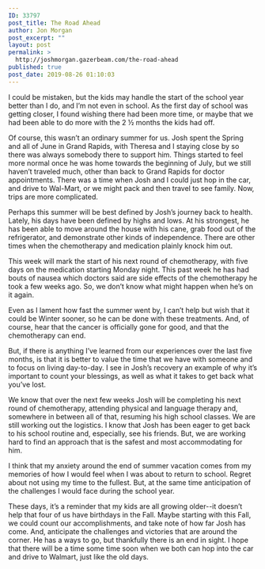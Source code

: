 ```yaml
---
ID: 33797
post_title: The Road Ahead
author: Jon Morgan
post_excerpt: ""
layout: post
permalink: >
  http://joshmorgan.gazerbeam.com/the-road-ahead
published: true
post_date: 2019-08-26 01:10:03
---
```

I could be mistaken, but the kids may handle the start of the school year better than I do, and I’m not even in school. As the first day of school was getting closer, I found wishing there had been more time, or maybe that we had been able to do more with the 2 ½ months the kids had off.

Of course, this wasn’t an ordinary summer for us. Josh spent the Spring and all of June in Grand Rapids, with Theresa and I staying close by so there was always somebody there to support him. Things started to feel more normal once he was home towards the beginning of July, but we still haven’t traveled much, other than back to Grand Rapids for doctor appointments. There was a time when Josh and I could just hop in the car, and drive to Wal-Mart, or we might pack and then travel to see family. Now, trips are more complicated.

Perhaps this summer will be best defined by Josh’s journey back to health. Lately, his days have been defined by highs and lows. At his strongest, he has been able to move around the house with his cane, grab food out of the refrigerator, and demonstrate other kinds of independence. There are other times when the chemotherapy and medication plainly knock him out.

This week will mark the start of his next round of chemotherapy, with five days on the medication starting Monday night. This past week he has had bouts of nausea which doctors said are side effects of the chemotherapy he took a few weeks ago. So, we don’t know what might happen when he’s on it again.

Even as I lament how fast the summer went by, I can’t help but wish that it could be Winter sooner, so he can be done with these treatments. And, of course, hear that the cancer is officially gone for good, and that the chemotherapy can end.

But, if there is anything I’ve learned from our experiences over the last five months, is that it is better to value the time that we have with someone and to focus on living day-to-day. I see in Josh’s recovery an example of why it’s important to count your blessings, as well as what it takes to get back what you’ve lost.

We know that over the next few weeks Josh will be completing his next round of chemotherapy, attending physical and language therapy and, somewhere in between all of that, resuming his high school classes. We are still working out the logistics. I know that Josh has been eager to get back to his school routine and, especially, see his friends. But, we are working hard to find an approach that is the safest and most accommodating for him.

I think that my anxiety around the end of summer vacation comes from my memories of how I would feel when I was about to return to school. Regret about not using my time to the fullest. But, at the same time anticipation of the challenges I would face during the school year.

These days, it’s a reminder that my kids are all growing older--it doesn’t help that four of us have birthdays in the Fall. Maybe starting with this Fall, we could count our accomplishments, and take note of how far Josh has come. And, anticipate the challenges and victories that are around the corner. He has a ways to go, but thankfully there is an end in sight. I hope that there will be a time some time soon when we both can hop into the car and drive to Walmart, just like the old days.